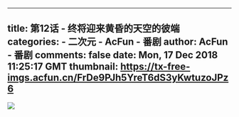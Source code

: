 
---
title: 第12话 - 终将迎来黄昏的天空的彼端
categories: 
    - 二次元
    - AcFun - 番剧
author: AcFun - 番剧
comments: false
date: Mon, 17 Dec 2018 11:25:17 GMT
thumbnail: https://tx-free-imgs.acfun.cn/FrDe9PJh5YreT6dS3yKwtuzoJPz6
---

<div>   
<img src="https://tx-free-imgs.acfun.cn/FrDe9PJh5YreT6dS3yKwtuzoJPz6" referrerpolicy="no-referrer">  
</div>
            